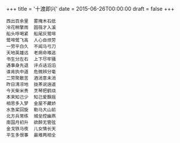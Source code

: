 +++
title = '十渡即兴'
date = 2015-06-26T00:00:00
draft = false
+++



```text
西出百余里  雾掩木石低
冷花稍擎雨  圆筏才入溪
船头呼喝紧  船尾灰鹭啼
鹭啼鹭飞高  人心自烦劳
一劳平白久  不闻马弓刀
天地英雄远  老病命难逃
书生分左右  上下尽牢骚
遇事身先退  评点话滔滔
谁肯执中道  危微辨分毫
二劳聚散苦  酒消意未消
昨日清凉地  拢茶说逍遥
今天柴米贵  烹琴把鹤烧
本来知己少  知己爱飘摇
相思多入梦  金屋不藏娇
水急桨回旋  勒马大山前
北方兵常练  城垒控幽燕
南国月初升  欲醉无管弦
金戈铁马夜  儿女情长天
平生多恨事  最难两相全
```
